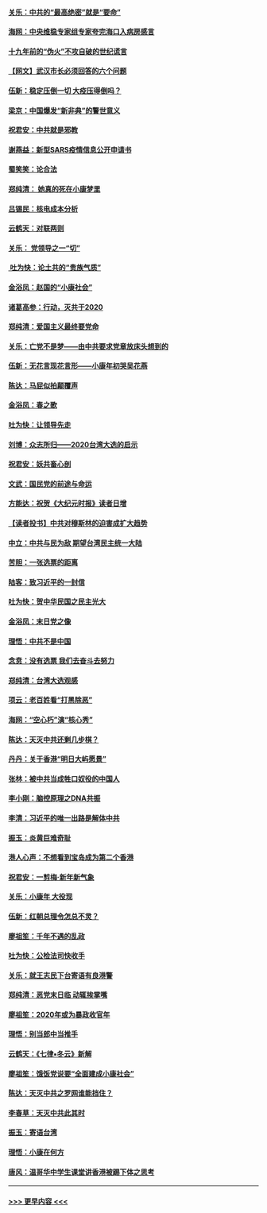 #### [关乐：中共的“最高绝密”就是“要命”](../pages/nsc993/n11816946.md?t=01242201) 
#### [海网：中央维稳专家组专家夸完海口入病房感言](../pages/nsc993/n11815138.md?t=01242201) 
#### [十九年前的“伪火”不攻自破的世纪谎言](../pages/nsc993/n11813238.md?t=01242201) 
#### [【网文】武汉市长必须回答的六个问题](../pages/nsc993/n11813848.md?t=01242201) 
#### [伍新：稳定压倒一切 大疫压得倒吗？](../pages/nsc993/n11812634.md?t=01242201) 
#### [梁京：中国爆发“新非典”的警世意义](../pages/nsc993/n11812554.md?t=01242201) 
#### [祝君安：中共就是邪教](../pages/nsc993/n11812431.md?t=01242201) 
#### [谢燕益：新型SARS疫情信息公开申请书](../pages/nsc993/n11808840.md?t=01242201) 
#### [蜀笑笑：论合法](../pages/nsc993/n11808064.md?t=01242201) 
#### [郑纯清： 她真的死在小康梦里](../pages/nsc993/n11806623.md?t=01242201) 
#### [吕锡民：核电成本分析](../pages/nsc993/n11806284.md?t=01242201) 
#### [云鹤天：对联两则](../pages/nsc993/n11805957.md?t=01242201) 
#### [关乐： 党领导之一“切”](../pages/nsc993/n11804505.md?t=01242201) 
#### [ 吐为快：论土共的“贵族气质”](../pages/nsc993/n11804490.md?t=01242201) 
#### [金浴凤：赵国的“小康社会”](../pages/nsc993/n11804452.md?t=01242201) 
#### [诸葛高参：行动，灭共于2020](../pages/nsc993/n11804120.md?t=01242201) 
#### [郑纯清：爱国主义最终要党命](../pages/nsc993/n11802197.md?t=01242201) 
#### [关乐：亡党不是梦——由中共要求党章放床头想到的](../pages/nsc993/n11802156.md?t=01242201) 
#### [伍新：无花言现花言形——小康年初哭吴花燕](../pages/nsc993/n11800044.md?t=01242201) 
#### [陈达：马屁似拍颠覆声](../pages/nsc993/n11800010.md?t=01242201) 
#### [金浴凤：春之歌](../pages/nsc993/n11797687.md?t=01242201) 
#### [吐为快：让领导先走](../pages/nsc993/n11797512.md?t=01242201) 
#### [刘博：众志所归——2020台湾大选的启示](../pages/nsc993/n11796878.md?t=01242201) 
#### [祝君安：妖共畜心剖](../pages/nsc993/n11794273.md?t=01242201) 
#### [文武：国民党的前途与命运](../pages/nsc993/n11794198.md?t=01242201) 
#### [方能达：祝贺《大纪元时报》读者日增](../pages/nsc993/n11793807.md?t=01242201) 
#### [【读者投书】中共对穆斯林的迫害成扩大趋势](../pages/nsc993/n11791371.md?t=01242201) 
#### [中立：中共与民为敌 期望台湾民主统一大陆](../pages/nsc993/n11790392.md?t=01242201) 
#### [苦胆：一张选票的距离](../pages/nsc993/n11788914.md?t=01242201) 
#### [陆客：致习近平的一封信](../pages/nsc993/n11788867.md?t=01242201) 
#### [吐为快：贺中华民国之民主光大](../pages/nsc993/n11788618.md?t=01242201) 
#### [金浴凤：末日党之像](../pages/nsc993/n11787475.md?t=01242201) 
#### [理悟：中共不是中国](../pages/nsc993/n11787463.md?t=01242201) 
#### [念贲：没有选票  我们去奋斗去努力](../pages/nsc993/n11787398.md?t=01242201) 
#### [郑纯清：台湾大选观感](../pages/nsc993/n11786210.md?t=01242201) 
#### [项云：老百姓看“打黑除恶”](../pages/nsc993/n11785398.md?t=01242201) 
#### [海网：“空心朽”演“核心秀”](../pages/nsc993/n11783874.md?t=01242201) 
#### [陈达：天灭中共还剩几步棋？](../pages/nsc993/n11783719.md?t=01242201) 
#### [丹丹：关于香港“明日大屿愿景”](../pages/nsc993/n11783273.md?t=01242201) 
#### [张林：被中共当成牲口奴役的中国人](../pages/nsc993/n11782397.md?t=01242201) 
#### [李小刚：脑控原理之DNA共振](../pages/nsc993/n11780962.md?t=01242201) 
#### [李清：习近平的唯一出路是解体中共](../pages/nsc993/n11780866.md?t=01242201) 
#### [振玉：炎黄巨难奇耻](../pages/nsc993/n11779632.md?t=01242201) 
#### [港人心声：不想看到宝岛成为第二个香港](../pages/nsc993/n11778817.md?t=01242201) 
#### [祝君安：一剪梅‧新年新气象](../pages/nsc993/n11776340.md?t=01242201) 
#### [关乐：小康年 大役现](../pages/nsc993/n11774213.md?t=01242201) 
#### [伍新：红朝总理令怎总不灵？](../pages/nsc993/n11770813.md?t=01242201) 
#### [廖祖笙：千年不遇的乱政](../pages/nsc993/n11770373.md?t=01242201) 
#### [吐为快：公检法司快收手](../pages/nsc993/n11770359.md?t=01242201) 
#### [关乐：就王志民下台寄语有良港警](../pages/nsc993/n11769903.md?t=01242201) 
#### [郑纯清：恶党末日临 动辄挨掌嘴](../pages/nsc993/n11769356.md?t=01242201) 
#### [廖祖笙：2020年或为暴政收官年](../pages/nsc993/n11768216.md?t=01242201) 
#### [理悟：别当郎中当推手](../pages/nsc993/n11768243.md?t=01242201) 
#### [云鹤天：《七律▪冬云》新解](../pages/nsc993/n11768204.md?t=01242201) 
#### [廖祖笙：饿饭党说要“全面建成小康社会”](../pages/nsc993/n11767482.md?t=01242201) 
#### [陈达：天灭中共之罗网谁能挡住？](../pages/nsc993/n11767465.md?t=01242201) 
#### [李春草：天灭中共此其时](../pages/nsc993/n11767452.md?t=01242201) 
#### [振玉：寄语台湾](../pages/nsc993/n11767432.md?t=01242201) 
#### [理悟：小康在何方](../pages/nsc993/n11767394.md?t=01242201) 
#### [唐风：温哥华中学生课堂讲香港被踢下体之思考](../pages/nsc993/n11766848.md?t=01242201) 

----
#### [ >>> 更早内容 <<< ](../indexes/nsc993-earlier.md)
